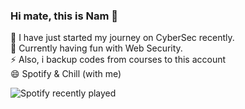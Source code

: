 ### Hi mate, this is Nam 👋
🔭 I have just started my journey on CyberSec recently.  
🌱 Currently having fun with Web Security.  
⚡ Also, i backup codes from courses to this account  
😄 Spotify & Chill (with me)

![Spotify recently played](https://spotify-recently-played-readme.vercel.app/api?user=31ucsbcfjn72udrfrwnohthvacfa)


<!--
**namdctr/namdctr** is a ✨ _special_ ✨ repository because its `README.md` (this file) appears on your GitHub profile.

Here are some ideas to get you started:

- 🔭 I’m currently working on ...
- 🌱 I’m currently learning ...
- 👯 I’m looking to collaborate on ...
- 🤔 I’m looking for help with ...
- 💬 Ask me about ...
- 📫 How to reach me: ...
- 😄 Pronouns: ...
- ⚡ Fun fact: ...
-->
